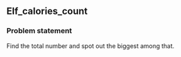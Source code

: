 Elf_calories_count
-

### Problem statement

Find the total number and spot out the biggest among that. 


